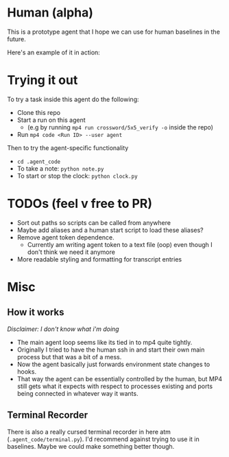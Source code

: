 # Human (alpha)


This is a prototype agent that I hope we can use for human baselines in the future.

Here's an example of it in action: 

# Trying it out

To try a task inside this agent do the following:

- Clone this repo
- Start a run on this agent 
  - (e.g by running `mp4 run crossword/5x5_verify -o` inside the repo)
- Run `mp4 code <Run ID> --user agent` 

Then to try the agent-specific functionality

- `cd .agent_code`
- To take a note: `python note.py`
- To start or stop the clock: `python clock.py`



# TODOs (feel v free to PR)

- Sort out paths so scripts can be called from anywhere
- Maybe add aliases and a human start script to load these aliases?
- Remove agent token dependence. 
  - Currently am writing agent token to a text file (oop) even though I don't think we need it anymore
- More readable styling and formatting for transcript entries
  

# Misc

## How it works
_Disclaimer: I don't know what i'm doing_

- The main agent loop seems like its tied in to mp4 quite tightly. 
- Originally I tried to have the human ssh in and start their own main process but that was a bit of a mess.
- Now the agent basically just forwards environment state changes to hooks. 
- That way the agent can be essentially controlled by the human, but MP4 still gets what it expects with respect to processes existing and ports being connected in whatever way it wants.

## Terminal Recorder
There is also a really cursed terminal recorder in here atm (`.agent_code/terminal.py`). I'd recommend against trying to use it in baselines. Maybe we could make something better though.
